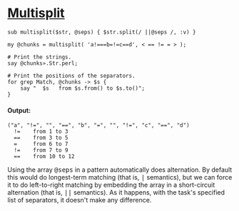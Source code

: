 [1]: http://rosettacode.org/wiki/Multisplit

# [Multisplit][1]

```perl6
sub multisplit($str, @seps) { $str.split(/ ||@seps /, :v) }
 
my @chunks = multisplit( 'a!===b=!=c==d', < == != = > );
 
# Print the strings.
say @chunks».Str.perl;
 
# Print the positions of the separators.
for grep Match, @chunks -> $s {
    say "  $s   from $s.from() to $s.to()";
}
```

#### Output:
```
("a", "!=", "", "==", "b", "=", "", "!=", "c", "==", "d")
  !=    from 1 to 3
  ==    from 3 to 5
  =     from 6 to 7
  !=    from 7 to 9
  ==    from 10 to 12
```


Using the array <tt>@seps</tt> in a pattern automatically does alternation.
By default this would do longest-term matching (that is, <tt>|</tt> semantics), but we can force it to do left-to-right matching by embedding the array in a short-circuit alternation (that is, <tt>||</tt> semantics).
As it happens, with the task's specified list of separators, it doesn't make any difference.